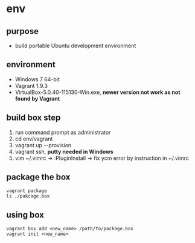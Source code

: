 # env

## purpose
* build portable Ubuntu development environment

## environment
* Windows 7 64-bit
* Vagrant 1.9.3
* VirtualBox-5.0.40-115130-Win.exe, **newer version not work as not found by Vagrant**

## build box step
1. run command prompt as administrator
2. cd env/vagrant
3. vagrant up --provision
4. vagrant ssh, **putty needed in Windows**
5. vim ~/.vimrc -> :PluginInstall -> fix ycm error by instruction in ~/.vimrc

## package the box
```
vagrant package
ls ./pakcage.box
```

## using box
```
vagrant box add <new_name> /path/to/package.box
vagrant init <new_name>
```
